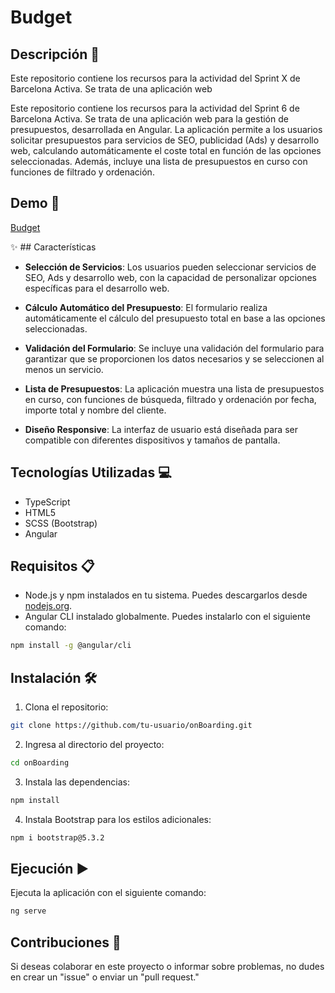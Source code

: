 # Budget

## Descripción 📄

Este repositorio contiene los recursos para la actividad del Sprint X de Barcelona Activa. Se trata de una aplicación web

Este repositorio contiene los recursos para la actividad del Sprint 6 de Barcelona Activa. Se trata de una aplicación web para la gestión de presupuestos, desarrollada en Angular. La aplicación permite a los usuarios solicitar presupuestos para servicios de SEO, publicidad (Ads) y desarrollo web, calculando automáticamente el coste total en función de las opciones seleccionadas. Además, incluye una lista de presupuestos en curso con funciones de filtrado y ordenación.

## Demo 🚀

[Budget](https://yul1b3th.github.io/barcelona-activa-sprint6)

✨ ## Características

- **Selección de Servicios**: Los usuarios pueden seleccionar servicios de SEO, Ads y desarrollo web, con la capacidad de personalizar opciones específicas para el desarrollo web.

- **Cálculo Automático del Presupuesto**: El formulario realiza automáticamente el cálculo del presupuesto total en base a las opciones seleccionadas.

- **Validación del Formulario**: Se incluye una validación del formulario para garantizar que se proporcionen los datos necesarios y se seleccionen al menos un servicio.

- **Lista de Presupuestos**: La aplicación muestra una lista de presupuestos en curso, con funciones de búsqueda, filtrado y ordenación por fecha, importe total y nombre del cliente.

- **Diseño Responsive**: La interfaz de usuario está diseñada para ser compatible con diferentes dispositivos y tamaños de pantalla.

## Tecnologías Utilizadas 💻

- TypeScript
- HTML5
- SCSS (Bootstrap)
- Angular

## Requisitos 📋

- Node.js y npm instalados en tu sistema. Puedes descargarlos desde [nodejs.org](https://nodejs.org/).
- Angular CLI instalado globalmente. Puedes instalarlo con el siguiente comando:

```bash
npm install -g @angular/cli
```

## Instalación 🛠️
1. Clona el repositorio:
```bash
git clone https://github.com/tu-usuario/onBoarding.git
```

2. Ingresa al directorio del proyecto:
```bash
cd onBoarding
```

3. Instala las dependencias:
```bash
npm install
```

4. Instala Bootstrap para los estilos adicionales:
```bash
npm i bootstrap@5.3.2
```

## Ejecución ▶️
Ejecuta la aplicación con el siguiente comando:
```bash
ng serve
```

## Contribuciones 🤝

Si deseas colaborar en este proyecto o informar sobre problemas, no dudes en crear un "issue" o enviar un "pull request."


